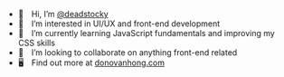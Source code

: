 - 👋 Hi, I’m [@deadstocky](https://www.twitter.com/deadstocky)
- 👀 I’m interested in UI/UX and front-end development
- 🌱 I’m currently learning JavaScript fundamentals and improving my CSS skills
- 💞️ I’m looking to collaborate on anything front-end related
- 🖥 Find out more at [donovanhong.com](https://www.donovanhong.com)

<!---
deadstocky/deadstocky is a ✨ special ✨ repository because its `README.md` (this file) appears on your GitHub profile.
You can click the Preview link to take a look at your changes.
--->
